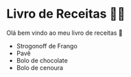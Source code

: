 # Livro de Receitas :man_cook:

Olá bem vindo ao meu livro de receitas :wave:

- Strogonoff de Frango
- Pavê
- Bolo de chocolate
- Bolo de cenoura
